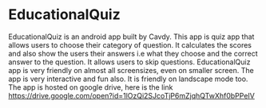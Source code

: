 # EducationalQuiz
EducationalQuiz is an android app built by Cavdy.
This app is quiz app that allows users to choose their category of question.
It calculates the scores and also show the users their answers i.e what they choose and the correct answer to the question.
It allows users to skip questions.
EducationalQuiz app is very friendly on almost all screensizes, even on smaller screen.
The app is very interactive and fun also.
It is friendly on landscape mode too.
The app is hosted on google drive, here is the link https://drive.google.com/open?id=1lOzQi2SJcoTjP6mZjqhQTwXhf0bPPeIV
